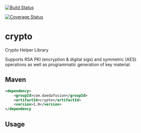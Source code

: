 [![Build Status](https://travis-ci.org/daedafusion/crypto.svg?branch=master)](https://travis-ci.org/daedafusion/crypto)

[![Coverage Status](https://coveralls.io/repos/github/daedafusion/crypto/badge.svg?branch=master)](https://coveralls.io/github/daedafusion/crypto?branch=master)

# crypto
Crypto Helper Library

Supports RSA PKI (encryption & digital sigs) and symmetric (AES) operations as well as programmatic generation of 
key material.

## Maven

```xml
<dependency>
    <groupId>com.daedafusion</groupId>
    <artifactId>crypto</artifactId>
    <version>1.0</version>
</dependency
```

## Usage

